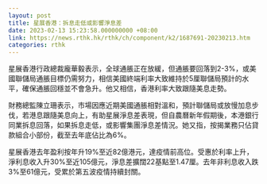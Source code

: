 ```yaml
---
layout: post
title: 星展香港：拆息走低或影響淨息差
date: 2023-02-13 15:23:58.000000000 +08:00
link: https://news.rthk.hk/rthk/ch/component/k2/1687691-20230213.htm
categories: rthk
---
```


星展香港行政總裁龐華毅表示，全球通脹正在放緩，但通脹要回落到2-3%，或美國聯儲局通脹目標仍需努力，相信美國終端利率大致維持於5厘聯儲局預計的水平，確保通脹回穩並不會急升。他又相信，香港利率大致跟隨美息走勢。

財務總監陳立珊表示，市場因應近期美國通脹相對溫和，預計聯儲局或放慢加息步伐，若港息跟隨美息向上，有助星展淨息差表現，但自農曆新年假期後，本港銀行同業拆息回落，如果拆息走低，或影響集團淨息差情況。她又指，按揭業務只佔貸款組合小部份，截至去年底佔比為6%。

星展香港去年盈利按年升19%至近82億港元，達疫情前高位。受惠於利率上升，淨利息收入升30%至近105億元，淨息差擴闊22基點至1.47厘。去年非利息收入跌3%至61億元，受累於第五波疫情持續封關。
